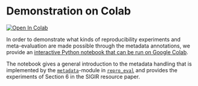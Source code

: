 # Demonstration on Colab

[![Open In Colab](https://colab.research.google.com/assets/colab-badge.svg)](https://colab.research.google.com/github/irgroup/ir-metatdata/blob/master/demo.ipynb)

In order to demonstrate what kinds of reproducibility experiments and meta-evaluation are made possible through the metadata annotations, we provide an [interactive Python notebook that can be run on Google Colab]().

The notebook gives a general introduction to the metadata handling that is implemented by the [`metadata`]()-module in [`repro_eval`](https://github.com/irgroup/repro_eval) and provides the experiments of Section 6 in the SIGIR resource paper.